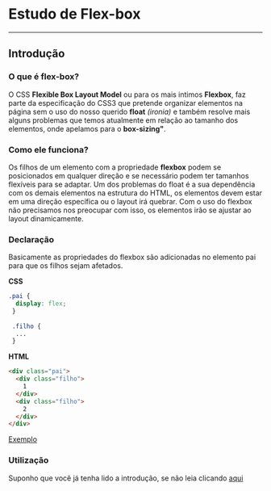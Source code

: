 # Estudo de Flex-box
---

## Introdução

### O que é flex-box?

O CSS **Flexible Box Layout Model** ou para os mais intimos **Flexbox**, faz parte da especificação do CSS3 que pretende organizar elementos na página sem o uso do nosso querido **float** *(ironia)* e também resolve mais alguns problemas que temos atualmente em relação ao tamanho dos elementos, onde apelamos para o **box-sizing"**.

### Como ele funciona?

Os filhos de um elemento com a propriedade **flexbox** podem se posicionados em qualquer direção e se necessário podem ter tamanhos flexíveis para se adaptar. Um dos problemas do float é a sua dependência com os demais elementos na estrutura do HTML, os elementos devem estar em uma direção específica ou o layout irá quebrar. Com o uso do flexbox não precisamos nos preocupar com isso, os elementos irão se ajustar ao layout dinamicamente.

### Declaração

Basicamente as propriedades do flexbox são adicionadas no elemento pai para que os filhos sejam afetados.

**CSS**
```css
.pai {
  display: flex;
 }
 
 .filho {
  ...
 }
```

**HTML**
```html
<div class="pai">
  <div class="filho">
    1
  </div>
  <div class="filho">
    2
  </div>
</div>
```

[Exemplo](https://codepen.io/tunadao1/pen/weyrQQ "Exemplo no Codepen")

### Utilização

Suponho que você já tenha lido a introdução, se não leia clicando [aqui](#introdução)
